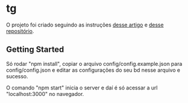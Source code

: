# tg

O projeto foi criado seguindo as instruções [desse artigo](http://docs.sequelizejs.com/en/1.7.0/articles/express/) e [desse repositório](https://github.com/sequelize/express-example).

## Getting Started
Só rodar "npm install", copiar o arquivo config/config.example.json para config/config.json e editar as configurações do seu bd nesse arquivo e sucesso.

O comando "npm start" inicia o server e daí é só acessar a url "localhost:3000" no navegador.

